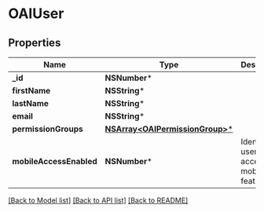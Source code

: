 # OAIUser

## Properties
Name | Type | Description | Notes
------------ | ------------- | ------------- | -------------
**_id** | **NSNumber*** |  | 
**firstName** | **NSString*** |  | [optional] 
**lastName** | **NSString*** |  | [optional] 
**email** | **NSString*** |  | 
**permissionGroups** | [**NSArray&lt;OAIPermissionGroup&gt;***](OAIPermissionGroup.md) |  | [optional] 
**mobileAccessEnabled** | **NSNumber*** | Identifies if user has access to mobile app features. | 

[[Back to Model list]](../README.md#documentation-for-models) [[Back to API list]](../README.md#documentation-for-api-endpoints) [[Back to README]](../README.md)


